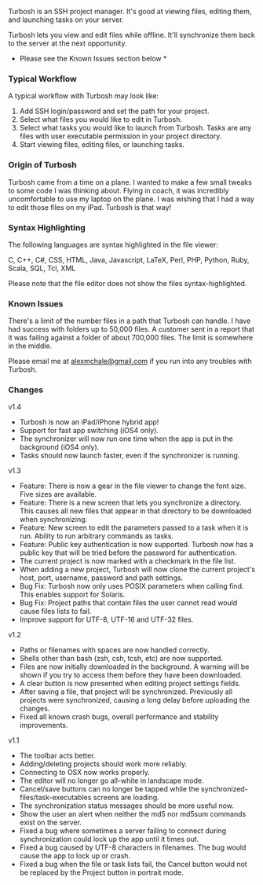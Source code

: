 Turbosh is an SSH project manager. It's good at viewing files, editing them, and launching tasks on your server.

Turbosh lets you view and edit files while offline. It'll synchronize them back to the server at the next opportunity.

* Please see the Known Issues section below *


### Typical Workflow ###

A typical workflow with Turbosh may look like:

1. Add SSH login/password and set the path for your project.
2. Select what files you would like to edit in Turbosh.
3. Select what tasks you would like to launch from Turbosh. Tasks are any files with user executable permission in your project directory.
4. Start viewing files, editing files, or launching tasks.


### Origin of Turbosh ###

Turbosh came from a time on a plane. I wanted to make a few small tweaks to some code I was thinking about. Flying in coach, it was incredibly uncomfortable to use my laptop on the plane. I was wishing that I had a way to edit those files on my iPad. Turbosh is that way!


### Syntax Highlighting ###

The following languages are syntax highlighted in the file viewer:

C, C++, C#, CSS, HTML, Java, Javascript, LaTeX, Perl, PHP, Python, Ruby, Scala, SQL, Tcl, XML

Please note that the file editor does not show the files syntax-highlighted.


### Known Issues ###

There's a limit of the number files in a path that Turbosh can handle.  I have had success with folders up to 50,000 files.  A customer sent in a report that it was failing against a folder of about 700,000 files.  The limit is somewhere in the middle.

Please email me at alexmchale@gmail.com if you run into any troubles with Turbosh.


### Changes ###

v1.4

* Turbosh is now an iPad/iPhone hybrid app!
* Support for fast app switching (iOS4 only).
* The synchronizer will now run one time when the app is put in the background (iOS4 only).
* Tasks should now launch faster, even if the synchronizer is running.

v1.3

* Feature: There is now a gear in the file viewer to change the font size. Five sizes are available.
* Feature: There is a new screen that lets you synchronize a directory. This causes all new files that appear in that directory to be downloaded when synchronizing.
* Feature: New screen to edit the parameters passed to a task when it is run. Ability to run arbitrary commands as tasks.
* Feature: Public key authentication is now supported. Turbosh now has a public key that will be tried before the password for authentication.
* The current project is now marked with a checkmark in the file list.
* When adding a new project, Turbosh will now clone the current project's host, port, username, password and path settings.
* Bug Fix: Turbosh now only uses POSIX parameters when calling find. This enables support for Solaris.
* Bug Fix: Project paths that contain files the user cannot read would cause files lists to fail.
* Improve support for UTF-8, UTF-16 and UTF-32 files.

v1.2

* Paths or filenames with spaces are now handled correctly.
* Shells other than bash (zsh, csh, tcsh, etc) are now supported.
* Files are now initially downloaded in the background. A warning will be shown if you try to access them before they have been downloaded.
* A clear button is now presented when editing project settings fields.
* After saving a file, that project will be synchronized. Previously all projects were synchronized, causing a long delay before uploading the changes.
* Fixed all known crash bugs, overall performance and stability improvements.

v1.1

* The toolbar acts better.
* Adding/deleting projects should work more reliably.
* Connecting to OSX now works properly.
* The editor will no longer go all-white in landscape mode.
* Cancel/save buttons can no longer be tapped while the synchronized-files/task-executables screens are loading.
* The synchronization status messages should be more useful now.
* Show the user an alert when neither the md5 nor md5sum commands exist on the server.
* Fixed a bug where sometimes a server failing to connect during synchronization could lock up the app until it times out.
* Fixed a bug caused by UTF-8 characters in filenames.  The bug would cause the app to lock up or crash.
* Fixed a bug when the file or task lists fail, the Cancel button would not be replaced by the Project button in portrait mode.
